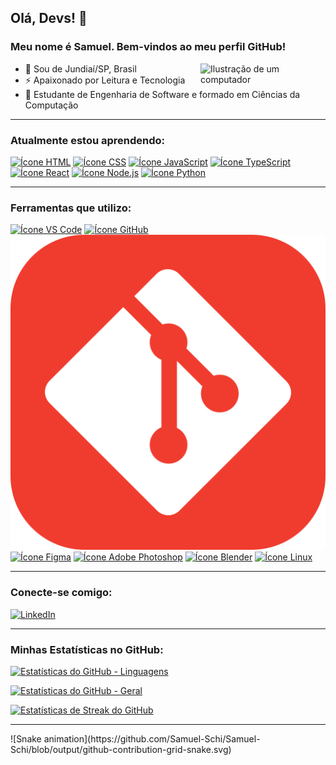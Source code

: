 ## Olá, Devs! 👋

### Meu nome é Samuel. Bem-vindos ao meu perfil GitHub!

<img src="https://raw.githubusercontent.com/MicaelliMedeiros/micaellimedeiros/master/image/computer-illustration.png" alt="Ilustração de um computador" min-width="200px" max-width="200px" width="200px" align="right">

- 📍 Sou de Jundiaí/SP, Brasil
- ⚡ Apaixonado por Leitura e Tecnologia
- 🧠 Estudante de Engenharia de Software e formado em Ciências da Computação

---

### Atualmente estou aprendendo:
[![Ícone HTML](https://skillicons.dev/icons?i=html)](https://developer.mozilla.org/pt-BR/docs/Web/HTML)
[![Ícone CSS](https://skillicons.dev/icons?i=css)](https://developer.mozilla.org/pt-BR/docs/Web/CSS)
[![Ícone JavaScript](https://skillicons.dev/icons?i=js)](https://developer.mozilla.org/pt-BR/docs/Web/JavaScript)
[![Ícone TypeScript](https://skillicons.dev/icons?i=ts)](https://www.typescriptlang.org/pt/)
[![Ícone React](https://skillicons.dev/icons?i=react)](https://pt-br.react.dev)
[![Ícone Node.js](https://skillicons.dev/icons?i=nodejs)](https://nodejs.org)
[![Ícone Python](https://skillicons.dev/icons?i=py)](https://www.python.org/)

---

### Ferramentas que utilizo:
[![Ícone VS Code](https://skillicons.dev/icons?i=vscode)](https://code.visualstudio.com)
[![Ícone GitHub](https://skillicons.dev/icons?i=github)](https://github.com/)
[![Ícone Git](https://raw.githubusercontent.com/tandpfun/skill-icons/main/icons/Git.svg)](https://git-scm.com)
[![Ícone Figma](https://skillicons.dev/icons?i=figma)](https://www.figma.com)
[![Ícone Adobe Photoshop](https://skillicons.dev/icons?i=ps)](https://www.adobe.com/br/products/photoshop.html)
[![Ícone Blender](https://skillicons.dev/icons?i=blender)](https://www.blender.org/)
[![Ícone Linux](https://skillicons.dev/icons?i=linux)](https://pt.wikipedia.org/wiki/Linux)

---

### Conecte-se comigo:

[![LinkedIn](https://img.shields.io/badge/-linkedin-%230077B5?style=for-the-badge&logo=linkedin&logoColor=white)](https://www.linkedin.com/in/samuel-schiavo-843bbb209)

---

### Minhas Estatísticas no GitHub:

[![Estatísticas do GitHub - Linguagens](https://github-readme-stats.vercel.app/api/top-langs/?username=samuel-schi&layout=compact&langs_count=7&theme=radical)](https://github.com/anurag-dev/github-readme-stats)

[![Estatísticas do GitHub - Geral](https://github-readme-stats.vercel.app/api/?username=samuel-schi&show_icons=true&include_all_commits=true&theme=radical)](https://github.com/anurag-dev/github-readme-stats)

[![Estatísticas de Streak do GitHub](http://github-readme-streak-stats.herokuapp.com/?user=samuel-schi&theme=radical)](https://github.com/DenverCoder1/github-readme-streak-stats)

---

<div>
  ![Snake animation](https://github.com/Samuel-Schi/Samuel-Schi/blob/output/github-contribution-grid-snake.svg)
</div>
